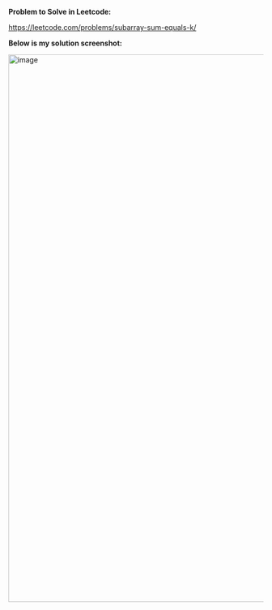 **Problem to Solve in Leetcode:**

https://leetcode.com/problems/subarray-sum-equals-k/

**Below is my solution screenshot:**

<img width="1920" height="1080" alt="image" src="https://github.com/user-attachments/assets/f5b5424f-562a-4176-ba9e-243adb1365ed" />
